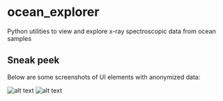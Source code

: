 # ocean_explorer
Python utilities to view and explore x-ray spectroscopic data from ocean samples

## Sneak peek
Below are some screenshots of UI elements with anonymized data:

![alt text](https://github.com/nneibaue/ocean_explorer/blob/master/screenshots/ribbon_plot.png)
![alt text](https://github.com/nneibaue/ocean_explorer/blob/master/screenshots/noise_flagging.png)